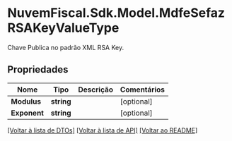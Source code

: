 # NuvemFiscal.Sdk.Model.MdfeSefazRSAKeyValueType
Chave Publica no padrão XML RSA Key.

## Propriedades

Nome | Tipo | Descrição | Comentários
------------ | ------------- | ------------- | -------------
**Modulus** | **string** |  | [optional] 
**Exponent** | **string** |  | [optional] 

[[Voltar à lista de DTOs]](../README.md#documentation-for-models) [[Voltar à lista de API]](../README.md#documentation-for-api-endpoints) [[Voltar ao README]](../README.md)

